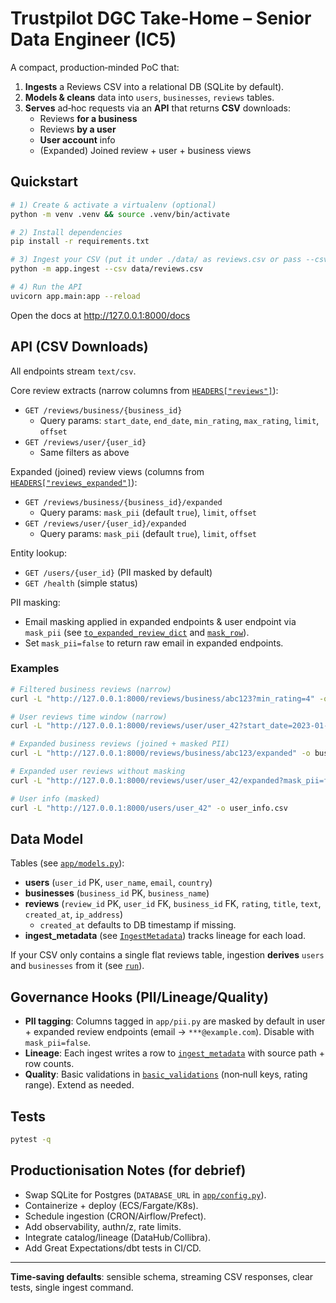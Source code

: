 # Trustpilot DGC Take‑Home – Senior Data Engineer (IC5)

A compact, production‑minded PoC that:
1) **Ingests** a Reviews CSV into a relational DB (SQLite by default).
2) **Models & cleans** data into `users`, `businesses`, `reviews` tables.
3) **Serves** ad‑hoc requests via an **API** that returns **CSV** downloads:
   - Reviews **for a business**
   - Reviews **by a user**
   - **User account** info
   - (Expanded) Joined review + user + business views

## Quickstart

```bash
# 1) Create & activate a virtualenv (optional)
python -m venv .venv && source .venv/bin/activate

# 2) Install dependencies
pip install -r requirements.txt

# 3) Ingest your CSV (put it under ./data/ as reviews.csv or pass --csv path)
python -m app.ingest --csv data/reviews.csv

# 4) Run the API
uvicorn app.main:app --reload
```

Open the docs at http://127.0.0.1:8000/docs

## API (CSV Downloads)

All endpoints stream `text/csv`.

Core review extracts (narrow columns from [`HEADERS["reviews"]`](app/schemas.py)):
- `GET /reviews/business/{business_id}`
  - Query params: `start_date`, `end_date`, `min_rating`, `max_rating`, `limit`, `offset`
- `GET /reviews/user/{user_id}`
  - Same filters as above

Expanded (joined) review views (columns from [`HEADERS["reviews_expanded"]`](app/schemas.py)):
- `GET /reviews/business/{business_id}/expanded`
  - Query params: `mask_pii` (default `true`), `limit`, `offset`
- `GET /reviews/user/{user_id}/expanded`
  - Query params: `mask_pii` (default `true`), `limit`, `offset`

Entity lookup:
- `GET /users/{user_id}` (PII masked by default)
- `GET /health` (simple status)

PII masking:
- Email masking applied in expanded endpoints & user endpoint via `mask_pii` (see [`to_expanded_review_dict`](app/crud.py) and [`mask_row`](app/pii.py)).
- Set `mask_pii=false` to return raw email in expanded endpoints.

### Examples

```bash
# Filtered business reviews (narrow)
curl -L "http://127.0.0.1:8000/reviews/business/abc123?min_rating=4" -o business_reviews.csv

# User reviews time window (narrow)
curl -L "http://127.0.0.1:8000/reviews/user/user_42?start_date=2023-01-01&end_date=2023-12-31" -o user_reviews.csv

# Expanded business reviews (joined + masked PII)
curl -L "http://127.0.0.1:8000/reviews/business/abc123/expanded" -o business_reviews_expanded.csv

# Expanded user reviews without masking
curl -L "http://127.0.0.1:8000/reviews/user/user_42/expanded?mask_pii=false" -o user_reviews_expanded_raw.csv

# User info (masked)
curl -L "http://127.0.0.1:8000/users/user_42" -o user_info.csv
```

## Data Model

Tables (see [`app/models.py`](app/models.py)):

- **users** (`user_id` PK, `user_name`, `email`, `country`)
- **businesses** (`business_id` PK, `business_name`)
- **reviews** (`review_id` PK, `user_id` FK, `business_id` FK, `rating`, `title`, `text`, `created_at`, `ip_address`)
  - `created_at` defaults to DB timestamp if missing.
- **ingest_metadata** (see [`IngestMetadata`](app/metadata.py)) tracks lineage for each load.

If your CSV only contains a single flat reviews table, ingestion **derives** `users` and `businesses` from it (see [`run`](app/ingest.py)).

## Governance Hooks (PII/Lineage/Quality)

- **PII tagging**: Columns tagged in `app/pii.py` are masked by default in user + expanded review endpoints (email → `***@example.com`). Disable with `mask_pii=false`.
- **Lineage**: Each ingest writes a row to [`ingest_metadata`](app/metadata.py) with source path + row counts.
- **Quality**: Basic validations in [`basic_validations`](app/validate.py) (non‑null keys, rating range). Extend as needed.

## Tests

```bash
pytest -q
```

## Productionisation Notes (for debrief)

- Swap SQLite for Postgres (`DATABASE_URL` in [`app/config.py`](app/config.py)).
- Containerize + deploy (ECS/Fargate/K8s).
- Schedule ingestion (CRON/Airflow/Prefect).
- Add observability, authn/z, rate limits.
- Integrate catalog/lineage (DataHub/Collibra).
- Add Great Expectations/dbt tests in CI/CD.

---

**Time‑saving defaults**: sensible schema, streaming CSV responses, clear tests, single ingest command.
